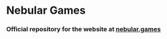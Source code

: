 # Nebular Games 
### Official repository for the website at [nebular.games](https://nebular.games/)


